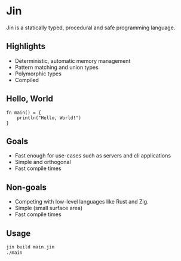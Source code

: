 # Jin

Jin is a statically typed, procedural and safe programming language.

## Highlights

- Deterministic, automatic memory management
- Pattern matching and union types
- Polymorphic types
- Compiled

## Hello, World

```
fn main() = {
    println("Hello, World!")
}
```

## Goals

- Fast enough for use-cases such as servers and cli applications
- Simple and orthogonal
- Fast compile times

## Non-goals

- Competing with low-level languages like Rust and Zig.
- Simple (small surface area)
- Fast compile times

## Usage

```sh
jin build main.jin
./main
```
